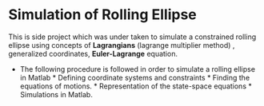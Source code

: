 # Simulation of Rolling Ellipse

This is side project which was under taken to simulate a constrained rolling ellipse using concepts of **Lagrangians** (lagrange multiplier method) , 
generalized coordinates, **Euler-Lagrange** equation. 


* The following procedure is followed in order to simulate a rolling ellipse in Matlab
      * Defining coordinate systems and constraints
      * Finding the equations of motions.
      * Representation of the state-space equations
      * Simulations in Matlab.


